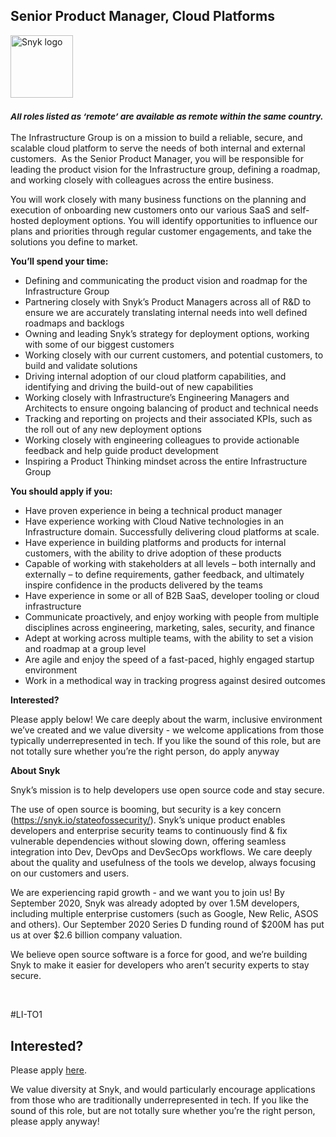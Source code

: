 Senior Product Manager, Cloud Platforms
---

<img src="https://res.cloudinary.com/snyk/image/upload/v1537345894/press-kit/brand/logo-black.png" width="100" alt="Snyk logo" />

<h3><em><strong><sub>All roles listed as ‘remote’ are available as remote within the same country.</sub></strong></em></h3>
<p><span style="font-weight: 400;">The Infrastructure Group is on a mission to build a reliable, secure, and scalable cloud platform to serve the needs of both internal and external customers.&nbsp; As the Senior Product Manager, you will be responsible for leading the product vision for the Infrastructure group, defining a roadmap, and working closely with colleagues across the entire business.</span></p>
<p><span style="font-weight: 400;">You will work closely with many business functions on the planning and execution of onboarding new customers onto our various SaaS and self-hosted deployment options. You will identify opportunities to influence our plans and priorities through regular customer engagements, and take the solutions you define to market.</span></p>
<p><strong>You’ll spend your time:</strong></p>
<ul>
<li style="font-weight: 400;"><span style="font-weight: 400;">Defining and communicating the product vision and roadmap for the Infrastructure Group</span></li>
<li style="font-weight: 400;"><span style="font-weight: 400;">Partnering closely with Snyk’s Product Managers across all of R&amp;D to ensure we are accurately translating internal needs into well defined roadmaps and backlogs</span></li>
<li style="font-weight: 400;"><span style="font-weight: 400;">Owning and leading Snyk’s strategy for deployment options, working with some of our biggest customers</span></li>
<li style="font-weight: 400;"><span style="font-weight: 400;">Working closely with our current customers, and potential customers, to build and validate solutions</span></li>
<li style="font-weight: 400;"><span style="font-weight: 400;">Driving internal adoption of our cloud platform capabilities, and identifying and driving the build-out of new capabilities</span></li>
<li style="font-weight: 400;"><span style="font-weight: 400;">Working closely with Infrastructure’s Engineering Managers and Architects to ensure ongoing balancing of product and technical needs</span></li>
<li style="font-weight: 400;"><span style="font-weight: 400;">Tracking and reporting on projects and their associated KPIs, such as the roll out of any new deployment options</span></li>
<li style="font-weight: 400;"><span style="font-weight: 400;">Working closely with engineering colleagues to provide actionable feedback and help guide product development</span></li>
<li style="font-weight: 400;"><span style="font-weight: 400;">Inspiring a Product Thinking mindset across the entire Infrastructure Group</span></li>
</ul>
<p><strong>You should apply if you:</strong></p>
<ul>
<li style="font-weight: 400;"><span style="font-weight: 400;">Have proven experience in being a technical product manager</span></li>
<li style="font-weight: 400;"><span style="font-weight: 400;">Have experience working with Cloud Native technologies in an Infrastructure domain. Successfully delivering cloud platforms at scale.</span></li>
<li style="font-weight: 400;"><span style="font-weight: 400;">Have experience in building platforms and products for internal customers, with the ability to drive adoption of these products</span></li>
<li style="font-weight: 400;"><span style="font-weight: 400;">Capable of working with stakeholders at all levels – both internally and externally –&nbsp;to define requirements, gather feedback, and ultimately inspire confidence in the products delivered by the teams</span></li>
<li style="font-weight: 400;"><span style="font-weight: 400;">Have experience in some or all of B2B SaaS, developer tooling or cloud infrastructure</span></li>
<li style="font-weight: 400;"><span style="font-weight: 400;">Communicate proactively, and enjoy working with people from multiple disciplines across engineering, marketing, sales, security, and finance</span></li>
<li style="font-weight: 400;"><span style="font-weight: 400;">Adept at working across multiple teams, with the ability to set a vision and roadmap at a group level</span></li>
<li style="font-weight: 400;"><span style="font-weight: 400;">Are agile and enjoy the speed of a fast-paced, highly engaged startup environment</span></li>
<li style="font-weight: 400;"><span style="font-weight: 400;">Work in a methodical way in tracking progress against desired outcomes</span></li>
</ul>
<p><strong>Interested?</strong></p>
<p><span style="font-weight: 400;">Please apply below! We care deeply about the warm, inclusive environment we’ve created and we value diversity - we welcome applications from those typically underrepresented in tech. If you like the sound of this role, but are not totally sure whether you’re the right person, do apply anyway</span></p>
<p><strong>About Snyk</strong></p>
<p>Snyk’s mission is to help developers use open source code and stay secure.</p>
<p>The use of open source is booming, but security is a key concern (<a class="c-link" href="https://snyk.io/stateofossecurity/" target="_blank" data-stringify-link="https://snyk.io/stateofossecurity/" data-sk="tooltip_parent">https://snyk.io/stateofossecurity/</a>). Snyk’s unique product enables developers and enterprise security teams to continuously find &amp; fix vulnerable dependencies without slowing down, offering seamless integration into Dev, DevOps and DevSecOps workflows. We care deeply about the quality and usefulness of the tools we develop, always focusing on our customers and users.</p>
<p>We are experiencing rapid growth - and we want you to join us! By September 2020, Snyk was already adopted by over 1.5M developers, including multiple enterprise customers (such as Google, New Relic, ASOS and others). Our September 2020 Series D funding round of $200M has put us at over $2.6 billion company valuation.</p>
<p>We believe open source software is a force for good, and we’re building Snyk to make it easier for developers who aren’t security experts to stay secure.</p>
<p>&nbsp;</p>
<p>#LI-TO1</p>

Interested?
---

Please apply [here](https://boards.greenhouse.io/snyk/jobs/4982278002#app).

We value diversity at Snyk, and would particularly encourage applications from those who are traditionally underrepresented in tech.
If you like the sound of this role, but are not totally sure whether you’re the right person, please apply anyway!
